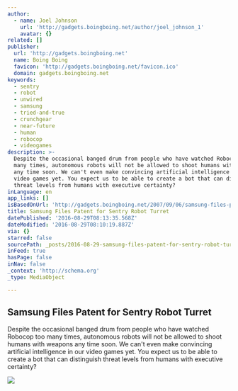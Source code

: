 ```yaml
---
author:
  - name: Joel Johnson
    url: 'http://gadgets.boingboing.net/author/joel_johnson_1'
    avatar: {}
related: []
publisher:
  url: 'http://gadgets.boingboing.net'
  name: Boing Boing
  favicon: 'http://gadgets.boingboing.net/favicon.ico'
  domain: gadgets.boingboing.net
keywords:
  - sentry
  - robot
  - unwired
  - samsung
  - tried-and-true
  - crunchgear
  - near-future
  - human
  - robocop
  - videogames
description: >-
  Despite the occasional banged drum from people who have watched Robocop too
  many times, autonomous robots will not be allowed to shoot humans with weapons
  any time soon. We can't even make convincing artificial intelligence in our
  video games yet. You expect us to be able to create a bot that can distinguish
  threat levels from humans with executive certainty?
inLanguage: en
app_links: []
isBasedOnUrl: 'http://gadgets.boingboing.net/2007/09/06/samsung-files-patent.html'
title: Samsung Files Patent for Sentry Robot Turret
datePublished: '2016-08-29T08:13:35.568Z'
dateModified: '2016-08-29T08:10:19.887Z'
via: {}
starred: false
sourcePath: _posts/2016-08-29-samsung-files-patent-for-sentry-robot-turret.md
inFeed: true
hasPage: false
inNav: false
_context: 'http://schema.org'
_type: MediaObject

---
```

<article style=""><h1>Samsung Files Patent for Sentry Robot Turret</h1><p>Despite the occasional banged drum from people who have watched Robocop too many times, autonomous robots will not be allowed to shoot humans with weapons any time soon. We can't even make convincing artificial intelligence in our video games yet. You expect us to be able to create a bot that can distinguish threat levels from humans with executive certainty?</p><img src="http://gadgets.boingboing.net/gimages/samsung-robot-sentry.jpg" /></article>